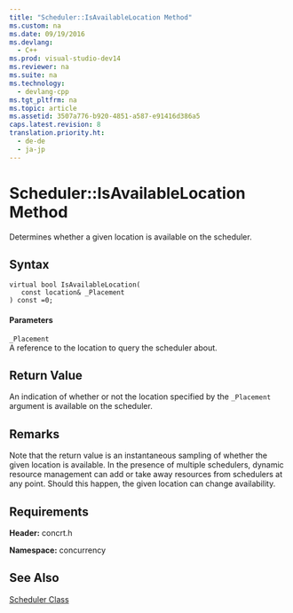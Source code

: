 ```yaml
---
title: "Scheduler::IsAvailableLocation Method"
ms.custom: na
ms.date: 09/19/2016
ms.devlang: 
  - C++
ms.prod: visual-studio-dev14
ms.reviewer: na
ms.suite: na
ms.technology: 
  - devlang-cpp
ms.tgt_pltfrm: na
ms.topic: article
ms.assetid: 3507a776-b920-4851-a587-e91416d386a5
caps.latest.revision: 8
translation.priority.ht: 
  - de-de
  - ja-jp
---
```

# Scheduler::IsAvailableLocation Method
Determines whether a given location is available on the scheduler.  
  
## Syntax  
  
```  
virtual bool IsAvailableLocation(  
   const location& _Placement  
) const =0;  
```  
  
#### Parameters  
 `_Placement`  
 A reference to the location to query the scheduler about.  
  
## Return Value  
 An indication of whether or not the location specified by the `_Placement` argument is available on the scheduler.  
  
## Remarks  
 Note that the return value is an instantaneous sampling of whether the given location is available. In the presence of multiple schedulers, dynamic resource management can add or take away resources from schedulers at any point. Should this happen, the given location can change availability.  
  
## Requirements  
 **Header:** concrt.h  
  
 **Namespace:** concurrency  
  
## See Also  
 [Scheduler Class](../vs140/Scheduler-Class.md)